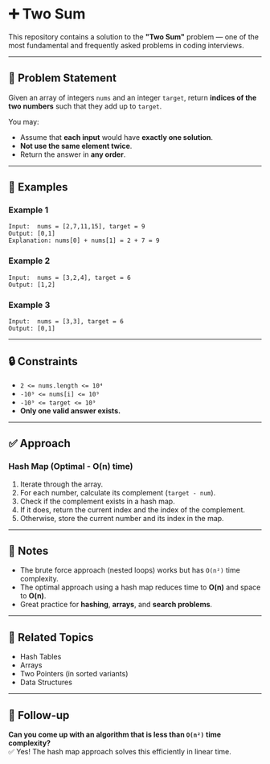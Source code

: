 # ➕ Two Sum

This repository contains a solution to the **"Two Sum"** problem — one of the most fundamental and frequently asked problems in coding interviews.

---

## 🧩 Problem Statement

Given an array of integers `nums` and an integer `target`, return **indices of the two numbers** such that they add up to `target`.

You may:

- Assume that **each input** would have **exactly one solution**.
- **Not use the same element twice**.
- Return the answer in **any order**.

---

## 🧠 Examples

### Example 1

```
Input:  nums = [2,7,11,15], target = 9  
Output: [0,1]  
Explanation: nums[0] + nums[1] = 2 + 7 = 9
```

### Example 2

```
Input:  nums = [3,2,4], target = 6  
Output: [1,2]
```

### Example 3

```
Input:  nums = [3,3], target = 6  
Output: [0,1]
```

---

## 🔒 Constraints

- `2 <= nums.length <= 10⁴`
- `-10⁹ <= nums[i] <= 10⁹`
- `-10⁹ <= target <= 10⁹`
- **Only one valid answer exists.**

---

## ✅ Approach

### Hash Map (Optimal - O(n) time)

1. Iterate through the array.
2. For each number, calculate its complement (`target - num`).
3. Check if the complement exists in a hash map.
4. If it does, return the current index and the index of the complement.
5. Otherwise, store the current number and its index in the map.

---

## 📌 Notes

- The brute force approach (nested loops) works but has `O(n²)` time complexity.
- The optimal approach using a hash map reduces time to **O(n)** and space to **O(n)**.
- Great practice for **hashing**, **arrays**, and **search problems**.

---

## 📂 Related Topics

- Hash Tables  
- Arrays  
- Two Pointers (in sorted variants)  
- Data Structures

---

## 🧠 Follow-up

**Can you come up with an algorithm that is less than `O(n²)` time complexity?**  
✅ Yes! The hash map approach solves this efficiently in linear time.
